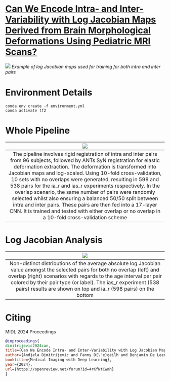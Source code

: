 # [Can We Encode Intra- and Inter-Variability with Log Jacobian Maps Derived from Brain Morphological Deformations Using Pediatric MRI Scans?](https://openreview.net/forum?id=4rKfNtCwmh)

![](images/preview_figure.png)
*Example of log Jacobian maps used for training for both intra and inter pairs*
# Environment Details
```shell
conda env create -f environment.yml
conda activate tf2
```
# Whole Pipeline
|![](images/schema-global.png)|
|:--:| 
|The pipeline involves rigid registration of intra and inter pairs from 96 subjects, followed by ANTs SyN registration for elastic deformation extraction. The deformation is transformed into Jacobian maps and log-scaled. Using 10-fold cross-validation, 10 sets with no overlaps were generated, resulting in 598 and 538 pairs for the ia\_r and ias\_r experiments respectively. In the overlap scenario, the same number of pairs were randomly selected whilst also ensuring a balanced 50/50 split between intra and inter pairs. These pairs are then fed into a 17-layer CNN. It is trained and tested with either overlap or no overlap in a 10-fold cross-validation scheme|
# Log Jacobian Analysis
|![](images/logJac_age_interval_N_NO.png)|
|:--:| 
|Non-distinct distributions of the average absolute log Jacobian value amongst the selected pairs for both no overlap (left) and overlap (right) scenarios with regards to the age interval per pair colored by their pair type (or label). The ias_r experiment (538 pairs) results are shown on top and ia_r (598 pairs) on the bottom|
<!---
# Citation
If this code was useful in any way, please think about citing our work as follows:
-->
# Citing
MIDL 2024 Proceedings
```bib
@inproceedings{
dimitrijevic2024can,
title={Can We Encode Intra- and Inter-Variability with Log Jacobian Maps Derived from Brain Morphological Deformations Using Pediatric {MRI} Scans?},
author={Andjela Dimitrijevic and Fanny D{\'e}geilh and Benjamin De Leener},
booktitle={Medical Imaging with Deep Learning},
year={2024},
url={https://openreview.net/forum?id=4rKfNtCwmh}
}
```

